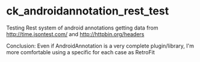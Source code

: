ck_androidannotation_rest_test
==============================

Testing Rest system of android annotations
getting data from http://time.jsontest.com/ and http://httpbin.org/headers

Conclusion:
Even if AndroidAnnotation is a very complete plugin/library, I'm more comfortable using a specific for each case as RetroFit
